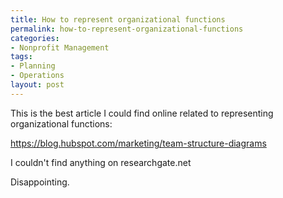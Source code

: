 ```yaml
---
title: How to represent organizational functions
permalink: how-to-represent-organizational-functions
categories:
- Nonprofit Management
tags:
- Planning
- Operations
layout: post
---
```


This is the best article I could find online related to representing organizational functions: 

https://blog.hubspot.com/marketing/team-structure-diagrams



I couldn't find anything on researchgate.net

Disappointing. 
